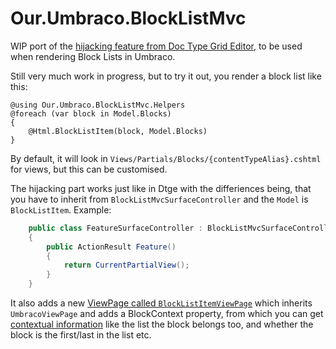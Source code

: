 # Our.Umbraco.BlockListMvc 
WIP port of the [hijacking feature from Doc Type Grid Editor](https://github.com/skttl/umbraco-doc-type-grid-editor/blob/develop/docs/developers-guide.md#doctypegrideditorsurfacecontroller), to be used when rendering Block Lists in Umbraco.

Still very much work in progress, but to try it out, you render a block list like this:
```cshtml
@using Our.Umbraco.BlockListMvc.Helpers
@foreach (var block in Model.Blocks)
{
    @Html.BlockListItem(block, Model.Blocks)
}
```

By default, it will look in `Views/Partials/Blocks/{contentTypeAlias}.cshtml` for views, but this can be customised.

The hijacking part works just like in Dtge with the differiences being, that you have to inherit from `BlockListMvcSurfaceController` and the `Model` is `BlockListItem`. Example:
```cs
    public class FeatureSurfaceController : BlockListMvcSurfaceController
    {
        public ActionResult Feature()
        {
            return CurrentPartialView();
        }
    }
```

It also adds a new [ViewPage called `BlockListItemViewPage`](https://github.com/skttl/umbraco-blocklistmvc/blob/master/src/Our.Umbraco.BlockListMvc/Mvc/BlockListItemViewPage.cs) which inherits `UmbracoViewPage` and adds a BlockContext property, from which you can get [contextual information](https://github.com/skttl/umbraco-blocklistmvc/blob/master/src/Our.Umbraco.BlockListMvc/Models/BlockListItemContext.cs) like the list the block belongs too, and whether the block is the first/last in the list etc.


